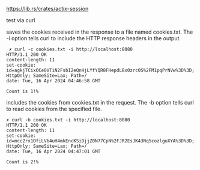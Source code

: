 https://lib.rs/crates/actix-session

test via curl 

saves the cookies received in the response to a file named cookies.txt. The -i option tells curl to include the HTTP response headers in the output.

```
 ✗ curl -c cookies.txt -i http://localhost:8080
HTTP/1.1 200 OK
content-length: 11
set-cookie: id=agkjTCixOCe0VTiN2FsbI2eQnHjLYfYQR8FHepdL8x0zrc0S%2FM1pqPrNVw%3D%3D; HttpOnly; SameSite=Lax; Path=/
date: Tue, 16 Apr 2024 04:46:58 GMT

Count is 1!%  
```

includes the cookies from cookies.txt in the request. The -b option tells curl to read cookies from the specified file.


```                                                                                          
✗ curl -b cookies.txt -i http://localhost:8080
HTTP/1.1 200 OK
content-length: 11
set-cookie: id=mcc2rx1OfiLVb4uH4mkEncKSiDjjZ0N77CpN%2FJR2EsJK43Nq5cozlguXYA%3D%3D; HttpOnly; SameSite=Lax; Path=/
date: Tue, 16 Apr 2024 04:47:01 GMT

Count is 2!% 
```

